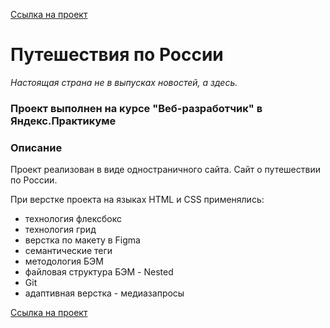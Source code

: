 [Ссылка на проект](https://hariton-dev.github.io/russian-travel/)

# Путешествия по России

*Настоящая страна не в выпусках новостей, а здесь.*

### Проект выполнен на курсе "Веб-разработчик" в Яндекс.Практикуме


### Описание

Проект реализован в виде одностраничного сайта. Сайт о путешествии по России.

При верстке проекта на языках HTML и СSS применялись:
* технология флексбокс
* технология грид
* верстка по макету в Figma
* семантические теги
* методология БЭМ
* файловая структура БЭМ - Nested
* Git
* адаптивная верстка - медиазапросы

[Ссылка на проект](https://hariton-dev.github.io/russian-travel/)
